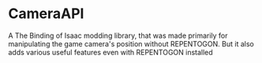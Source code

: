 # CameraAPI
A The Binding of Isaac modding library, that was made primarily for manipulating the game camera's position without REPENTOGON. But it also adds various useful features even with REPENTOGON installed
